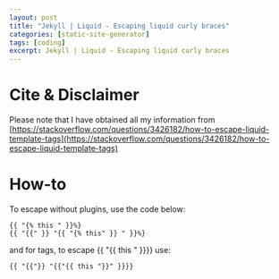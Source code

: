 ```yaml
---
layout: post
title: "Jekyll | Liquid - Escaping liquid curly braces"
categories: [static-site-generator]
tags: [coding]
excerpt: Jekyll | Liquid - Escaping liquid curly braces
---
```


# Cite & Disclaimer

Please note that I have obtained all my information from [https://stackoverflow.com/questions/3426182/how-to-escape-liquid-template-tags](https://stackoverflow.com/questions/3426182/how-to-escape-liquid-template-tags)

# How-to

To escape without plugins, use the code below:

```
{{ "{% this " }}%}
{{ "{{" }} "{{ "{% this" }} " }}%}
```

and for tags, to escape {{ "{{ this " }}}} use:

```
{{ "{{"}} "{{"{{ this "}}" }}}}
```